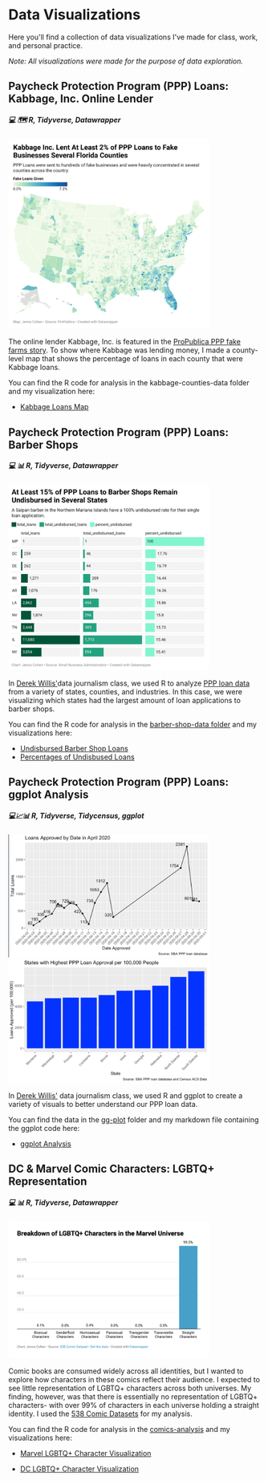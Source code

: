 # Data Visualizations
Here you'll find a collection of data visualizations I've made for class, work, and personal practice. 

*Note: All visualizations were made for the purpose of data exploration.*

## Paycheck Protection Program (PPP) Loans: Kabbage, Inc. Online Lender
##### :computer: 🗺 R, Tidyverse, Datawrapper

<a href="https://datawrapper.dwcdn.net/JM1yu/1/">
<img src="/images/kabbage-map.png" alt="kabbage map" width="400"/>
</a>

The online lender Kabbage, Inc. is featured in the [ProPublica PPP fake farms story](https://www.propublica.org/article/ppp-farms). To show where Kabbage was lending money, I made a county-level map that shows the percentage of loans in each county that were Kabbage loans.

You can find the R code for analysis in the kabbage-counties-data folder and my visualization here:

- [Kabbage Loans Map](https://datawrapper.dwcdn.net/JM1yu/1/)

## Paycheck Protection Program (PPP) Loans: Barber Shops
##### :computer: :bar_chart: R, Tidyverse, Datawrapper

<a href="https://datawrapper.dwcdn.net/ktM8h/1/">
<img src="/images/barber-shop.png" alt="barber shop bar chart" width="400"/>
</a>

In [Derek Willis'](https://merrill.umd.edu/directory/derek-willis)data journalism class, we used R to analyze [PPP loan data](https://www.sba.gov/funding-programs/loans/covid-19-relief-options/paycheck-protection-program/ppp-data) from a variety of states, counties, and industries. In this case, we were visualizing which states had the largest amount of loan applications to barber shops. 

You can find the R code for analysis in the [barber-shop-data folder](https://github.com/jennacohen/data-viz/tree/main/barber-shop-data) and my visualizations here:

- [Undisbursed Barber Shop Loans](https://datawrapper.dwcdn.net/dyiuf/1/)
- [Percentages of Undisbused Loans](https://datawrapper.dwcdn.net/ktM8h/1/)

## Paycheck Protection Program (PPP) Loans: ggplot Analysis
##### :computer::chart_with_upwards_trend::bar_chart: R, Tidyverse, Tidycensus, ggplot

<a href="https://github.com/jennacohen/data-viz/blob/main/gg-plot/gg-plot-samples.Rmd">
<img src="/images/gg-plot-1.png" alt="GG Plot chart 1- loans approved by date" width="400"/>
</a>

<a href="https://github.com/jennacohen/data-viz/blob/main/gg-plot/gg-plot-samples.Rmd">
<img src="/images/gg-plot-2.png" alt="GG Plot chart 2- states with highest ppp loans per capita" width="400"/>
</a>

In [Derek Willis'](https://merrill.umd.edu/directory/derek-willis) data journalism class, we used R and ggplot to create a variety of visuals to better understand our PPP loan data. 

You can find the data in the [gg-plot](https://github.com/jennacohen/data-viz/tree/main/gg-plot) folder and my markdown file containing the ggplot code here:

- [ggplot Analysis](https://github.com/jennacohen/data-viz/blob/main/gg-plot/gg-plot-samples.Rmd) 

## DC & Marvel Comic Characters: LGBTQ+ Representation
##### :computer: :bar_chart: R, Tidyverse, Datawrapper

<a href="https://www.datawrapper.de/_/a7eEt/">
<img src="/images/marvel-chars.png" alt="marvel LGBTQ+ characters bar chart" width="400"/>
</a>

Comic books are consumed widely across all identities, but I wanted to explore how characters in these comics reflect their audience. I expected to see little representation of LGBTQ+ characters across both universes. My finding, however, was that there is essentially no representation of LGBTQ+ characters- with over 99% of characters in each universe holding a straight identity. I used the [538 Comic Datasets](https://github.com/fivethirtyeight/data/tree/master/comic-characters) for my analysis.

You can find the R code for analysis in the [comics-analysis](https://github.com/jennacohen/data-viz/tree/main/comics-analysis) and my visualizations here:

- [Marvel LGBTQ+ Character Visualization](https://www.datawrapper.de/_/a7eEt/)

- [DC LGBTQ+ Character Visualization](https://www.datawrapper.de/_/ohfLF/)


